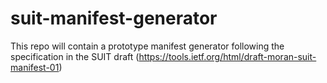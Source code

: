 # suit-manifest-generator
This repo will contain a prototype manifest generator following the specification in the SUIT draft (https://tools.ietf.org/html/draft-moran-suit-manifest-01)

